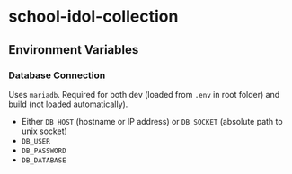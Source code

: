 # school-idol-collection

## Environment Variables

### Database Connection

Uses `mariadb`. Required for both dev (loaded from `.env` in root folder) and build (not loaded automatically).

- Either `DB_HOST` (hostname or IP address) or `DB_SOCKET` (absolute path to unix socket)
- `DB_USER`
- `DB_PASSWORD`
- `DB_DATABASE`
